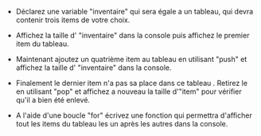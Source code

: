 * Déclarez une variable "inventaire" qui sera égale a un tableau, qui devra contenir trois items de votre choix.

* Affichez la taille d' "inventaire" dans la console puis affichez le premier item du tableau.

* Maintenant ajoutez un quatrième item au tableau en utilisant "push" et affichez la taille d' "inventaire" dans la console.

* Finalement le dernier item n'a pas sa place dans ce tableau . Retirez le en utilisant "pop" et affichez a nouveau la taille d'"item" pour vérifier qu'il a bien été enlevé.

* A l'aide d'une boucle "for" écrivez une fonction qui permettra d'afficher tout les items du tableau les un après les autres dans la console.
